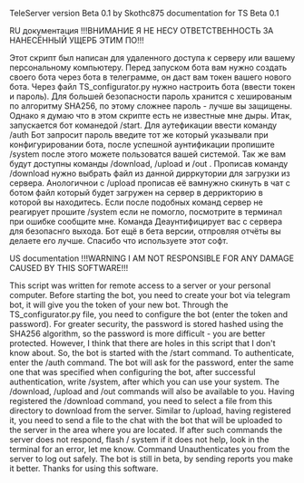 TeleServer version Beta 0.1 by Skothc875
documentation for TS Beta 0.1

RU документация
!!!ВНИМАНИЕ Я НЕ НЕСУ ОТВЕТСТВЕННОСТЬ ЗА НАНЕСЁННЫЙ УЩЕРБ ЭТИМ ПО!!!

Этот скрипт был написан для удаленного доступа к серверу или вашему персональному компьютеру. Перед запуском бота вам нужно создать своего бота через бота в телеграмме, он даст вам токен вашего нового бота. Через файл TS_configurator.py нужно настроить бота (ввести токен и пароль). Для большей безопасности пароль хранится с хешированым по алгоритму SHA256, по этому сложнее пароль - лучше вы защищены. Однако я думаю что в этом скрипте есть не известные мне дыры. 
Итак, запускается бот команедой /start. Для аутефикации ввести команду /auth Бот запросит пароль введите тот же который указывали при конфигурировании бота,  после успешной аунтификации пропишите /system после этого можете пользоватся вашей системой. Так же вам будут доступны команды /download, /upload и /out . Прописав команду /download нужно выбрать файл из данной дирркутории для загрузки из сервера. Анологичнои с /upload прописав её вамнужно скинуть в чат с ботом файл который будет загружен на сервер в деррикторию в которой вы находитесь. Если после подобных команд сервер не реагирует прошите /system если не помогло, посмотрите в терминал при ошибке сообщите мне. Команда Деаунтифицирует вас с сервера для безопаснго выхода. 
Бот ещё в бета версии, отпровляя отчёты вы делаете его лучше. Спасибо что используете этот софт.

US documentation
!!!WARNING I AM NOT RESPONSIBLE FOR ANY DAMAGE CAUSED BY THIS SOFTWARE!!!

This script was written for remote access to a server or your personal computer. Before starting the bot, you need to create your bot via telegram bot, it will give you the token of your new bot. Through the TS_configurator.py file, you need to configure the bot (enter the token and password). For greater security, the password is stored hashed using the SHA256 algorithm, so the password is more difficult - you are better protected. However, I think that there are holes in this script that I don't know about.
So, the bot is started with the /start command. To authenticate, enter the /auth command. The bot will ask for the password, enter the same one that was specified when configuring the bot, after successful authentication, write /system, after which you can use your system. The /download, /upload and /out commands will also be available to you. Having registered the /download command, you need to select a file from this directory to download from the server. Similar to /upload, having registered it, you need to send a file to the chat with the bot that will be uploaded to the server in the area where you are located. If after such commands the server does not respond, flash / system if it does not help, look in the terminal for an error, let me know. Command Unauthenticates you from the server to log out safely.
The bot is still in beta, by sending reports you make it better. Thanks for using this software.
